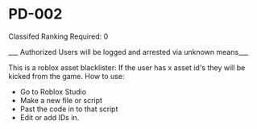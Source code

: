 # PD-002

Classifed Ranking Required: 0


___ Authorized Users will be logged and arrested via unknown means___




This is a roblox asset blacklister: If the user has x asset id's they will be kicked from the game.
How to use:
- Go to Roblox Studio
- Make a new file or script
- Past the code in to that script
- Edit or add IDs in.
